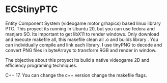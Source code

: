 # ECStinyPTC
Entity Component System (videogame motor grhapics)  based linux library PTC. 
This proyect its running in Ubuntu 20, but you can use fedora and manjaro SO. Its important to get libX11 to render windows. 
Only download and execute makefile all, this makefile clean all .o and builds library . 
You can individually compile and link each library. I use tinyPNG to decode and convert PNG files in byteArrays to transform RGB and render in window. 

The objective about this proyect its build a native videogame 2D and efficiency programing techniques. 

C++ 17. You can change the c++ version change the makefile flags. 
